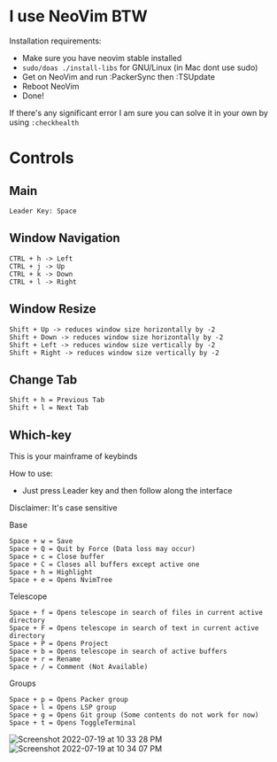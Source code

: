 # I use NeoVim BTW

Installation requirements:
- Make sure you have neovim stable installed
- `sudo/doas ./install-libs` for GNU/Linux (in Mac dont use sudo)
- Get on NeoVim and run :PackerSync then :TSUpdate
- Reboot NeoVim
- Done!

If there's any significant error I am sure you can solve it in your own by using `:checkhealth`

# Controls

## Main
```
Leader Key: Space 
```

## Window Navigation
```
CTRL + h -> Left
CTRL + j -> Up
CTRL + k -> Down
CTRL + l -> Right
```

## Window Resize
```
Shift + Up -> reduces window size horizontally by -2
Shift + Down -> reduces window size horizontally by -2
Shift + Left -> reduces window size vertically by -2
Shift + Right -> reduces window size vertically by -2
```

## Change Tab 
```
Shift + h = Previous Tab 
Shift + l = Next Tab
```

## Which-key
This is your mainframe of keybinds

How to use:
- Just press Leader key and then follow along the interface

Disclaimer: It's case sensitive <br>

Base 
```
Space + w = Save 
Space + Q = Quit by Force (Data loss may occur)
Space + c = Close buffer
Space + C = Closes all buffers except active one
Space + h = Highlight
Space + e = Opens NvimTree
```

Telescope
```
Space + f = Opens telescope in search of files in current active directory
Space + F = Opens telescope in search of text in current active directory
Space + P = Opens Project 
Space + b = Opens telescope in search of active buffers
Space + r = Rename
Space + / = Comment (Not Available)
```

Groups
```
Space + p = Opens Packer group
Space + l = Opens LSP group
Space + g = Opens Git group (Some contents do not work for now)
Space + t = Opens ToggleTerminal 
```

![Screenshot 2022-07-19 at 10 33 28 PM](https://user-images.githubusercontent.com/30930688/179842099-584f9ecd-cba3-486e-9814-aae06f32ad40.png)
![Screenshot 2022-07-19 at 10 34 07 PM](https://user-images.githubusercontent.com/30930688/179842115-1dc2ba6f-9a3d-4e51-a7da-29a8659574d0.png)
